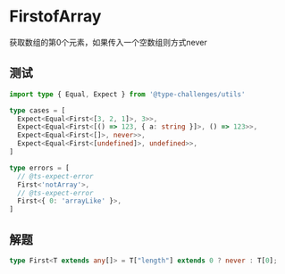 # FirstofArray

获取数组的第0个元素，如果传入一个空数组则方式never

## 测试

```ts
import type { Equal, Expect } from '@type-challenges/utils'

type cases = [
  Expect<Equal<First<[3, 2, 1]>, 3>>,
  Expect<Equal<First<[() => 123, { a: string }]>, () => 123>>,
  Expect<Equal<First<[]>, never>>,
  Expect<Equal<First<[undefined]>, undefined>>,
]

type errors = [
  // @ts-expect-error
  First<'notArray'>,
  // @ts-expect-error
  First<{ 0: 'arrayLike' }>,
]
```

## 解题

```ts
type First<T extends any[]> = T["length"] extends 0 ? never : T[0];
```

